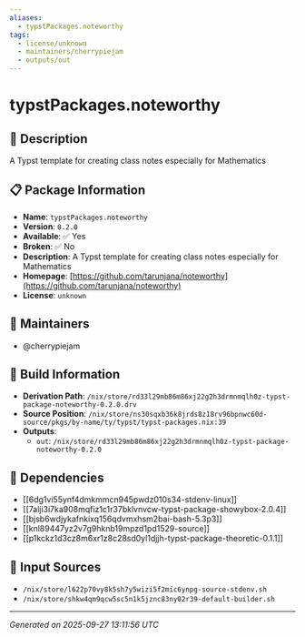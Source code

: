 ```yaml
---
aliases:
  - typstPackages.noteworthy
tags:
  - license/unknown
  - maintainers/cherrypiejam
  - outputs/out
---
```


# typstPackages.noteworthy

## 📝 Description

A Typst template for creating class notes especially for Mathematics

## 📋 Package Information

- **Name**: `typstPackages.noteworthy`
- **Version**: `0.2.0`
- **Available**: ✅ Yes
- **Broken**: ✅ No
- **Description**: A Typst template for creating class notes especially for Mathematics
- **Homepage**: [https://github.com/tarunjana/noteworthy](https://github.com/tarunjana/noteworthy)
- **License**: `unknown`
## 👥 Maintainers

- @cherrypiejam


## 🔧 Build Information

- **Derivation Path**: `/nix/store/rd33l29mb86m86xj22g2h3drmnmqlh0z-typst-package-noteworthy-0.2.0.drv`
- **Source Position**: `/nix/store/ns30sqxb36k8jrds8z18rv96bpnwc60d-source/pkgs/by-name/ty/typst/typst-packages.nix:39`
- **Outputs**:
  - `out`:  `/nix/store/rd33l29mb86m86xj22g2h3drmnmqlh0z-typst-package-noteworthy-0.2.0`

## 🔗 Dependencies

- [[6dg1vi55ynf4dmkmmcn945pwdz010s34-stdenv-linux]]
- [[7alji3i7ka908mqfiz1c1r37bklvnvcw-typst-package-showybox-2.0.4]]
- [[bjsb6wdjykafnkixq156qdvmxhsm2bai-bash-5.3p3]]
- [[knl89447yz2v7g9hknb19mpzd1pd1529-source]]
- [[p1kckz1d3cz8m6xr1z8c28sd0yl1djjh-typst-package-theoretic-0.1.1]]

## 📁 Input Sources

- `/nix/store/l622p70vy8k5sh7y5wizi5f2mic6ynpg-source-stdenv.sh`
- `/nix/store/shkw4qm9qcw5sc5n1k5jznc83ny02r39-default-builder.sh`

---
*Generated on 2025-09-27 13:11:56 UTC*
